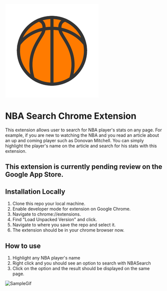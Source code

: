 <a><img src="./images/logo.png"></a>
# NBA Search Chrome Extension
This extension allows user to search for NBA player's stats on any page.
For example, if you are new to watching the NBA and you read an article about an up and coming player such as 
Donovan Mitchell. You can simply highlight the player's name on the article and search for his stats with this extension.

## This extension is currently pending review on the Google App Store.


## Installation Locally
1. Clone this repo your local machine.
2. Enable developer mode for extension on Google Chrome.
3. Navigate to chrome://extensions.
4. Find "Load Unpacked Version" and click.
5. Navigate to where you save the repo and select it.
6. The extension should be in your chrome browser now.

## How to use
1. Highlight any NBA player's name
2. Right click and you should see an option to search with NBASearch
3. Click on the option and the result should be displayed on the same page.

![SampleGif](https://gyazo.com/9a40c90794cd63885c44c51b16ca76b6)
